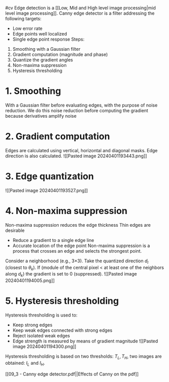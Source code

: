 #cv
Edge detection is a [[Low, Mid and High level image processing|mid level image processing]].
Canny edge detector is a filter addressing the following targets: 
* Low error rate
* Edge points well localized 
* Single edge point response
Steps:
1. Smoothing with a Gaussian filter 
2. Gradient computation (magnitude and phase) 
3. Quantize the gradient angles 
4. Non-maxima suppression 
5. Hysteresis thresholding
# 1. Smoothing
With a Gaussian filter before evaluating edges, with the purpose of noise reduction. We do this noise reduction before computing the gradient because derivatives amplify noise
# 2. Gradient computation
Edges are calculated using vertical, horizontal and diagonal masks. Edge direction is also calculated.
![[Pasted image 20240401193443.png]]
# 3. Edge quantization
![[Pasted image 20240401193527.png]]
# 4. Non-maxima suppression
Non-maxima suppression reduces the edge thickness
Thin edges are desirable
* Reduce a gradient to a single edge line
* Accurate location of the edge point
Non-maxima suppression is a process that crosses an edge and selects the strongest point.

Consider a neighborhood (e.g., 3×3). Take the quantized direction $d_l$ (closest to $\theta_k$). If (module of the central pixel < at least one of the neighbors along $d_k$) the gradient is set to 0 (suppressed).
![[Pasted image 20240401194005.png]]

# 5. Hysteresis thresholding
Hysteresis thresholding is used to: 
* Keep strong edges
* Keep weak edges connected with strong edges
* Reject isolated weak edges
* Edge strength is measured by means of gradient magnitude
![[Pasted image 20240401194300.png]]

Hysteresis thresholding is based on two thresholds: $T_L,T_H$, two images are obtained: $I_L$ and $I_H$.

[[09_3 - Canny edge detector.pdf||Effects of Canny on the pdf]]

